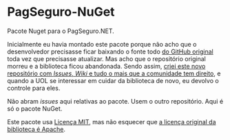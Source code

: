 # PagSeguro-NuGet

Pacote Nuget para o PagSeguro.NET. 

Inicialmente eu havia montado este pacote porque não acho que o desenvolvedor precisasse ficar baixando o fonte todo [do GitHub original](https://github.com/pagseguro/dotnet) toda vez que precisasse atualizar. Mas acho que o repositório original morreu e a biblioteca ficou abandonada. Sendo assim, [criei este novo repositório com *Issues*, *Wiki* e tudo o mais que a comunidade tem direito](https://github.com/DesignLiquido/pagseguro-dotnet), e quando a UOL se interessar em cuidar da biblioteca de novo, eu devolvo o controle para eles.

Não abram *issues* aqui relativas ao pacote. Usem o outro repositório. Aqui é só o pacote NuGet. 

Este pacote usa [Licença MIT](https://tldrlegal.com/license/mit-license), mas não esquecer que [a licença original da biblioteca é Apache](https://tldrlegal.com/license/apache-license-2.0-(apache-2.0)).  
